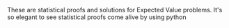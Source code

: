 These are statistical proofs and solutions for Expected Value problems. It's so elegant to see statistical proofs come alive by using python
